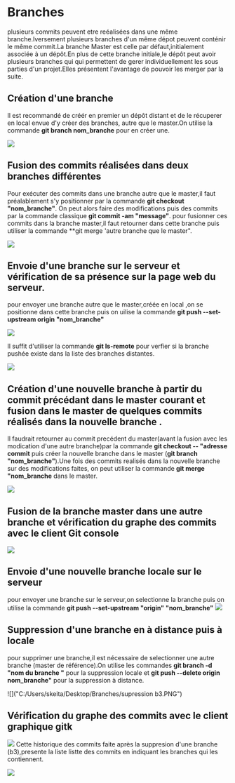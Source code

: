 # Branches
plusieurs commits peuvent etre reéalisées dans une  même branche.Iversement plusieurs branches d'un même dépot  peuvent conténir le même commit.La branche Master est celle par défaut,initialement associée à un dépôt.En plus de cette branche initiale,le dépôt peut avoir plusieurs branches qui qui permettent de gerer individuellement les sous parties d'un projet.Elles présentent l'avantage de pouvoir les merger par la suite.

## Création d'une branche 
Il est recommandé de créér en premier un dépôt distant et de le récuperer en local envue d'y créer des branches, autre que le master.On utilise la commande **git branch nom_branche** pour en créer une.

![](""C:/Users/skeita/Desktop/Branches/creation_branche.PNG")


## Fusion des commits réalisées dans deux branches différentes

Pour exécuter des commits dans une branche autre que le master,il faut préalablement s'y positionner par la commande 
**git checkout "nom_branche"**. On peut alors faire des modifications puis des commits par la commande classique **git commit -am "message"**.
pour fusionner  ces commits dans la branche master,il faut retourner dans cette branche puis utiliser la commande
**git merge 'autre branche que le master".

![]("C:/Users/skeita/Desktop/Branches/comit_branches_b1_merges_branches.PNG")


## Envoie d'une branche sur le serveur et vérification de sa présence sur la page web du serveur.
pour envoyer une branche autre que le master,créée en local ,on se positionne dans cette branche puis on uilise la commande
**git push --set-upstream origin "nom_branche"**

![]("C:/Users/skeita/Desktop/Branches/push_b1.PNG")


Il suffit d'utiliser la commande **git ls-remote** pour verfier si la branche pushée existe dans la liste des branches distantes.

![](""C:/Users/skeita/Desktop/Branches/verication_pushBranche.PNG")


## Création d'une nouvelle branche à partir du commit précédant dans le master courant et fusion dans le master de quelques commits réalisés dans la nouvelle branche . 
Il faudrait retourner au commit precédent du master(avant la fusion avec les modication d'une autre branche)par la commande 
**git checkout -- "adresse commit** puis créer la nouvelle branche dans le master (**git branch "nom_branche"**).Une fois des commits realisés dans la nouvelle branche sur des modifications faites, on peut utiliser la commande **git merge "nom_branche** dans le master.

![](""C:/Users/skeita/Desktop/Branches/b3_merge.PNG")

## Fusion  de la branche  master dans une autre branche et vérification du  graphe des commits avec le client Git console

![](""C:/Users/skeita/Desktop/Branches/larbre_commits_branches")
 

## Envoie d'une nouvelle branche  locale sur le serveur
pour envoyer une branche sur le serveur,on selectionne la branche puis on utilise la commande **git push --set-upstream "origin" "nom_branche"**
![]("C:/Users/skeita/Desktop/Branches/pushb3.PNG")

## Suppression d'une branche en à distance puis à locale
pour supprimer une branche,il est nécessaire de selectionner une autre branche (master de référence).On utilise les commandes **git branch -d "nom du branche "** pour la suppression locale et **git push --delete origin nom_branche"** pour la suppression à distance.

![]("C:/Users/skeita/Desktop/Branches/supression b3.PNG")

## Vérification du  graphe des commits avec le client graphique gitk

![]("C:/Users/skeita/Desktop/Branches/gitk.PNG")
Cette historique des commits faite après la suppresion d'une branche (b3),presente la liste listte des commits en indiquant les branches qui les contiennent.

![]("C:/Users/skeita/Desktop/Branches/fin.PNG")


